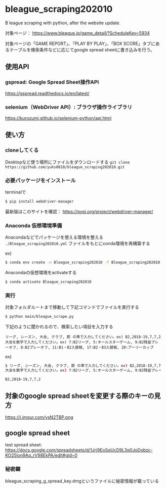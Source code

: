 # bleague_scraping202010
B league scraping with python, after the website update. 

対象ページ：
https://www.bleague.jp/game_detail/?ScheduleKey=5934

対象ページの「GAME REPORT」、「PLAY BY PLAY」、「BOX SCORE」タブにあるテーブルを検索条件などに応じてgoogle spread sheetに書き込みを行う。

## 使用API
### gspread: Google Spread Sheet操作API
https://gspread.readthedocs.io/en/latest/

### selenium（WebDriver API）: ブラウザ操作ライブラリ
https://kurozumi.github.io/selenium-python/api.html

## 使い方
### cloneしてくる
Desktopなど使う場所にファイルをダウンロードする
`git clone https://github.com/yuks0810/bleague_scraping202010.git`

### 必要パッケージをインストール
terminalで

```bash
$ pip install webdriver-manager
```
最新版はこのサイトを確認：
https://pypi.org/project/webdriver-manager/

### Anaconda 仮想環境準備
Anacondaなどでパッケージを使える環境を整える
`./Bleague_scraping202010.yml`
ファイルをもとにconda環境を再構築する

ex)

```bash
$ conda env create -n Bleague_scraping202010 -f Bleague_scraping202010.yml
```

Anacondaの仮想環境をactivateする

```bash
$ conda activate Bleague_scraping202010
```

### 実行
対象フォルダルートまで移動して下記コマンドでファイルを実行する

```bash
$ python main/bleague_scrape.py
```

下記のように聞かれるので、検索したい項目を入力する

```
リーグ, シーズン, 大会, クラブ, 節 の準で入力してください。ex) B2,2018-19,7,7,2 
大会を数字で入力してください。ex) 7:B2リーグ, 5:オールスターゲーム, 9:B2残留プレーオフ, 8:B2プレーオフ, 11:B1・B2入替戦, 17:B2・B3入替戦, 20:アーリーカップ
```
ex) 

```bash
$ リーグ, シーズン, 大会, クラブ, 節 の準で入力してください。ex) B2,2018-19,7,7,2 
大会を数字で入力してください。ex) 7:B2リーグ, 5:オールスターゲーム, 9:B2残留プレーオフ, 8:B2プレーオフ, 11:B1・B2入替戦, 17:B2・B3入替戦, 20:アーリーカップ

B2,2018-19,7,7,2
```
## 対象のgoogle spread sheetを変更する際のキーの見方
https://i.imgur.com/ysN2TBP.png

## google spread sheet
test spread sheet:
https://docs.google.com/spreadsheets/d/1Jrj9EoSqUcD9L3q0JoDobzc-KO25lon9Aq_rV98EkPA/edit#gid=0

### 秘密鍵
bleague_scraping_g_spread_key.dmgというファイルに秘密情報が載っている

